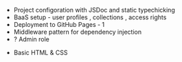- Project configoration with JSDoc and static typechicking
- BaaS setup - user profiles , collections , access rights
- Deployment to GitHub Pages - 1
- Middleware pattern for dependency injection
- ? Admin role
* Basic HTML & CSS
